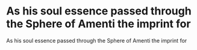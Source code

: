 # As his soul essence passed through the Sphere of Amenti the imprint for

As his soul essence passed through the Sphere of Amenti the imprint for